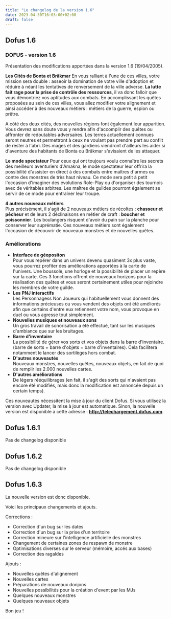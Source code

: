 ```yaml
---
title: "Le changelog de la version 1.6"
date: 2023-04-30T16:03:00+02:00
draft: false
---
```


## Dofus 1.6

### DOFUS - version 1.6

Présentation des modifications apportées dans la version 1.6 (19/04/2005).

**Les Cités de Bonta et Brâkmar**
En vous ralliant à l'une de ces villes, votre mission sera double : asseoir la domination de votre ville d'adoption et réduire à néant les tentatives de renversement de la ville adverse. **La lutte fait rage pour la prise de contrôle des ressources**, il va donc falloir que vous démontriez vos aptitudes aux combats. En accomplissant les quêtes proposées au sein de ces villes, vous allez modifier votre alignement et ainsi accéder à des nouveaux métiers : métiers de la guerre, espion ou prêtre.

A côté des deux cités, des nouvelles régions font également leur apparition. Vous devrez sans doute vous y rendre afin d'accomplir des quêtes ou affronter de redoutables adversaires. Les terres actuellement connues seront neutres et permettront à ceux ne voulant pas prendre part au conflit de rester à l'abri. Des mages et des gardiens viendront d'ailleurs les aider si d'aventure des habitants de Bonta ou Brâkmar s'avisaient de les attaquer.

**Le mode spectateur**
Pour ceux qui ont toujours voulu connaître les secrets des meilleurs aventuriers d'Amakna, le mode spectateur leur offrira la possibilité d'assister en direct à des combats entre maîtres d'armes ou contre des monstres de très haut niveau. Ce mode sera petit à petit l'occasion d'imaginer des évolutions Role-Play ou d'organiser des tournois avec de véritables arbitres. Les maîtres de guildes pourront également se servir de ce mode pour entraîner leur troupe.

**4 autres nouveaux métiers**  
Plus précisément, il s'agit de 2 nouveaux métiers de récoltes : **chasseur et pêcheur** et de leurs 2 déclinaisons en métier de craft : **boucher et poissonnier**. Les boulangers risquent d'avoir du pain sur la planche pour conserver leur suprématie. Ces nouveaux métiers sont également l'occasion de découvrir de nouveaux monstres et de nouvelles quêtes.

### Améliorations
*   **Interface de géopositon**  
    Pour vous repérer dans un univers devenu quasiment 3x plus vaste, vous pourrez profiter des améliorations apportées à la carte de l'univers. Une boussole, une horloge et la possibilité de placer un repère sur la carte. Ces 3 fonctions offrent de nouveaux horizons pour la réalisation des quêtes et vous seront certainement utiles pour rejoindre les membres de votre guilde.
*   **Les PNJ interactifs**  
    Les Personnagess Non Joueurs qui habituellement vous donnent des informations précieuses ou vous vendent des objets ont été améliorés afin que certains d'entre eux retiennent votre nom, vous provoque en duel ou vous agresse tout simplement.
*   **Nouvelles musiques et nouveaux sons**  
    Un gros travail de sonorisation a été effectué, tant sur les musiques d'ambiance que sur les bruitages.
*   **Barre d'inventaire**  
    La possibilité de gérer vos sorts et vos objets dans la barre d'inventaire. (barre de sorts + barre d'objets = barre d'inventaires). Cela facilitera notamment le lancer des sortilèges hors combat.
*   **D'autres nouveautés**  
    Nouveaux monstres, nouvelles quêtes, nouveaux objets, en fait de quoi de remplir les 2.000 nouvelles cartes.
*   **D'autres améliorations**  
    De légers rééquilibrages (en fait, il s'agit des sorts qui n'avaient pas encore été modifiés, mais donc la modification est annoncée depuis un certain temps).

Ces nouveautés nécessitent la mise à jour du client Dofus. Si vous utilisez la version avec Updater, la mise à jour est automatique. Sinon, la nouvelle version est disponible à cette adresse : **http://telechargement.dofus.com**.

## Dofus 1.6.1

Pas de changelog disponible 

## Dofus 1.6.2

Pas de changelog disponible 

## Dofus 1.6.3

La nouvelle version est donc disponible.

Voici les principaux changements et ajouts.

Corrections :  
- Correction d'un bug sur les dates  
- Correction d'un bug sur la prise d'un territoire  
- Correction mineure sur l'intelligence artificielle des monstres  
- Changement de certaines zones de respawn de monstre  
- Optimisations diverses sur le serveur (mémoire, accés aux bases)  
- Correction des ragaldes  

Ajouts :
- Nouvelles quêtes d'alignement
- Nouvelles cartes
- Préparations de nouveaux donjons
- Nouvelles possibilités pour la création d'event par les MJs
- Quelques nouveaux monstres
- Quelques nouveaux objets

Bon jeu !